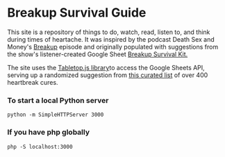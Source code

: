 # Breakup Survival Guide

This site is a repository of things to do, watch, read, listen to, and think during times of heartache. It was inspired by the podcast Death Sex and Money's [Breakup](http://www.wnyc.org/story/cut-loose-breakups-death-sex-money/) episode and originally populated with suggestions from the show's listener-created Google Sheet [Breakup Survival Kit.](https://docs.google.com/spreadsheets/d/1M42gLZLANOxXxl9-N2MEYcw0FW9ng2fSRhaLtrMykw0/edit) 

The site uses the [Tabletop.js library](https://github.com/jsoma/tabletop)to access the Google Sheets API, serving up a randomized suggestion from [this curated list](https://docs.google.com/spreadsheets/d/1RrHjz4goL9i8OlegZm9hqVluypc3LjNobOdCjVXdM7M/edit?usp=sharing) of over 400 heartbreak cures.


### To start a local Python server 
`python -m SimpleHTTPServer 3000`

### If you have php globally 
`php -S localhost:3000`

